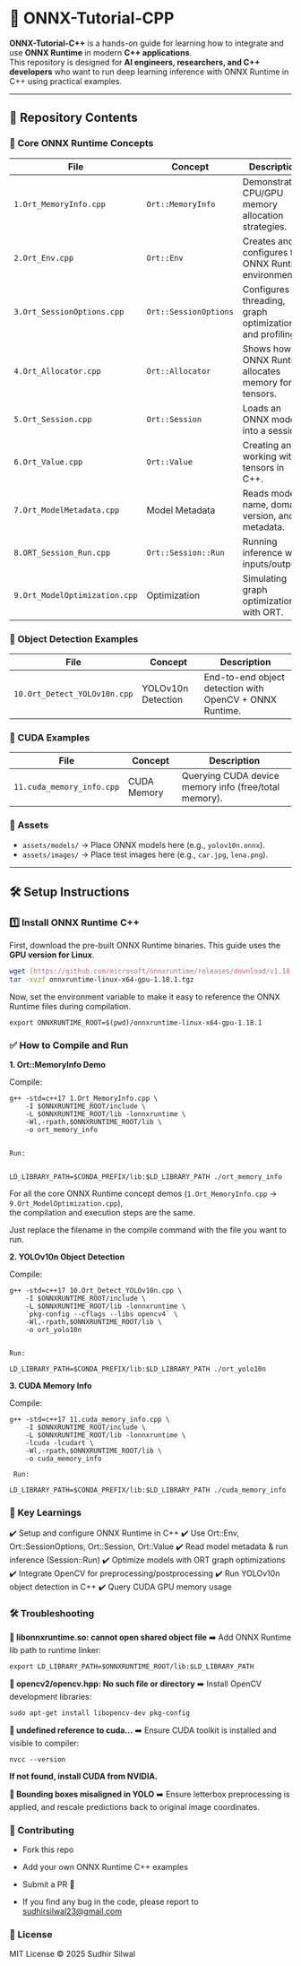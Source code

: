 # 🚀 ONNX-Tutorial-CPP

**ONNX-Tutorial-C++** is a hands-on guide for learning how to integrate and use **ONNX Runtime** in modern **C++ applications**.  
This repository is designed for **AI engineers, researchers, and C++ developers** who want to run deep learning inference with ONNX Runtime in C++ using practical examples.  

---

## 📂 Repository Contents  

### 🔑 Core ONNX Runtime Concepts
| File | Concept | Description |
|------|---------|-------------|
| `1.Ort_MemoryInfo.cpp` | `Ort::MemoryInfo` | Demonstrates CPU/GPU memory allocation strategies. |
| `2.Ort_Env.cpp` | `Ort::Env` | Creates and configures the ONNX Runtime environment. |
| `3.Ort_SessionOptions.cpp` | `Ort::SessionOptions` | Configures threading, graph optimizations, and profiling. |
| `4.Ort_Allocator.cpp` | `Ort::Allocator` | Shows how ONNX Runtime allocates memory for tensors. |
| `5.Ort_Session.cpp` | `Ort::Session` | Loads an ONNX model into a session. |
| `6.Ort_Value.cpp` | `Ort::Value` | Creating and working with tensors in C++. |
| `7.Ort_ModelMetadata.cpp` | Model Metadata | Reads model name, domain, version, and metadata. |
| `8.ORT_Session_Run.cpp` | `Ort::Session::Run` | Running inference with inputs/outputs. |
| `9.Ort_ModelOptimization.cpp` | Optimization | Simulating graph optimizations with ORT. |

### 🎯 Object Detection Examples
| File | Concept | Description |
|------|---------|-------------|
| `10.Ort_Detect_YOLOv10n.cpp` | YOLOv10n Detection | End-to-end object detection with OpenCV + ONNX Runtime. |

### 🎯 CUDA Examples
| File | Concept | Description |
|------|---------|-------------|
| `11.cuda_memory_info.cpp` | CUDA Memory | Querying CUDA device memory info (free/total memory). |

### 📂 Assets
- `assets/models/` → Place ONNX models here (e.g., `yolov10n.onnx`).  
- `assets/images/` → Place test images here (e.g., `car.jpg`, `lena.png`).  


---

## 🛠️ Setup Instructions  

### 1️⃣ Install ONNX Runtime C++  


First, download the pre-built ONNX Runtime binaries. This guide uses the **GPU version for Linux**.

```bash
wget [https://github.com/microsoft/onnxruntime/releases/download/v1.18.1/onnxruntime-linux-x64-gpu-1.18.1.tgz](https://github.com/microsoft/onnxruntime/releases/download/v1.18.1/onnxruntime-linux-x64-gpu-1.18.1.tgz)
tar -xvzf onnxruntime-linux-x64-gpu-1.18.1.tgz
```
Now, set the environment variable to make it easy to reference the ONNX Runtime files during compilation.

```
export ONNXRUNTIME_ROOT=$(pwd)/onnxruntime-linux-x64-gpu-1.18.1

```


### ✅ How to Compile and Run

**1. Ort::MemoryInfo Demo**

Compile:
```
g++ -std=c++17 1.Ort_MemoryInfo.cpp \
    -I $ONNXRUNTIME_ROOT/include \
    -L $ONNXRUNTIME_ROOT/lib -lonnxruntime \
    -Wl,-rpath,$ONNXRUNTIME_ROOT/lib \
    -o ort_memory_info


Run:


LD_LIBRARY_PATH=$CONDA_PREFIX/lib:$LD_LIBRARY_PATH ./ort_memory_info
```
For all the core ONNX Runtime concept demos (`1.Ort_MemoryInfo.cpp` → `9.Ort_ModelOptimization.cpp`),  
the compilation and execution steps are the same.  

Just replace the filename in the compile command with the file you want to run.

**2. YOLOv10n Object Detection**

Compile:
```
g++ -std=c++17 10.Ort_Detect_YOLOv10n.cpp \
    -I $ONNXRUNTIME_ROOT/include \
    -L $ONNXRUNTIME_ROOT/lib -lonnxruntime \
    `pkg-config --cflags --libs opencv4` \
    -Wl,-rpath,$ONNXRUNTIME_ROOT/lib \
    -o ort_yolo10n


Run:

LD_LIBRARY_PATH=$CONDA_PREFIX/lib:$LD_LIBRARY_PATH ./ort_yolo10n
```

**3. CUDA Memory Info**

Compile:

```
g++ -std=c++17 11.cuda_memory_info.cpp \
    -I $ONNXRUNTIME_ROOT/include \
    -L $ONNXRUNTIME_ROOT/lib -lonnxruntime \
    -lcuda -lcudart \
    -Wl,-rpath,$ONNXRUNTIME_ROOT/lib \
    -o cuda_memory_info

 Run:

LD_LIBRARY_PATH=$CONDA_PREFIX/lib:$LD_LIBRARY_PATH ./cuda_memory_info   
```

### 📌 Key Learnings

✔️ Setup and configure ONNX Runtime in C++
✔️ Use Ort::Env, Ort::SessionOptions, Ort::Session, Ort::Value
✔️ Read model metadata & run inference (Session::Run)
✔️ Optimize models with ORT graph optimizations
✔️ Integrate OpenCV for preprocessing/postprocessing
✔️ Run YOLOv10n object detection in C++
✔️ Query CUDA GPU memory usage


### 🛠️ Troubleshooting

**🔹 libonnxruntime.so: cannot open shared object file**
➡️ Add ONNX Runtime lib path to runtime linker:

```
export LD_LIBRARY_PATH=$ONNXRUNTIME_ROOT/lib:$LD_LIBRARY_PATH
```

**🔹 opencv2/opencv.hpp: No such file or directory**
➡️ Install OpenCV development libraries:

```
sudo apt-get install libopencv-dev pkg-config
```

**🔹 undefined reference to cuda...**
➡️ Ensure CUDA toolkit is installed and visible to compiler:

```
nvcc --version
```

**If not found, install CUDA from NVIDIA.**

**🔹 Bounding boxes misaligned in YOLO**
➡️ Ensure letterbox preprocessing is applied, and rescale predictions back to original image coordinates.

### 🤝 Contributing

- Fork this repo

- Add your own ONNX Runtime C++ examples

- Submit a PR 🚀

- If you find any bug in the code, please report to sudhirsilwal23@gmail.com

### 📜 License

MIT License © 2025 Sudhir Silwal